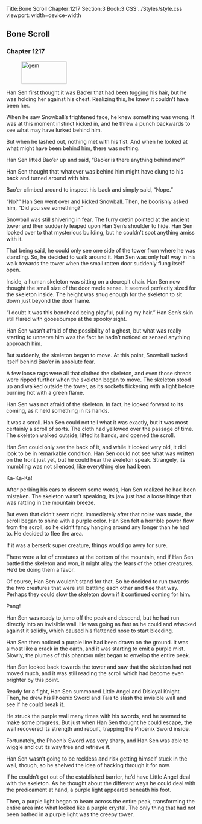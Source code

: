 Title:Bone Scroll 
Chapter:1217 
Section:3 
Book:3 
CSS:../Styles/style.css 
viewport: width=device-width
  
## Bone Scroll
### Chapter 1217
  
<figure>
	<img src="../Images/gem.gif" alt="gem" id="gem" width="120" height="60" />
</figure>
  

  
Han Sen first thought it was Bao’er that had been tugging his hair, but he was holding her against his chest. Realizing this, he knew it couldn’t have been her.

When he saw Snowball’s frightened face, he knew something was wrong. It was at this moment instinct kicked in, and he threw a punch backwards to see what may have lurked behind him.

But when he lashed out, nothing met with his fist. And when he looked at what might have been behind him, there was nothing.

Han Sen lifted Bao’er up and said, “Bao’er is there anything behind me?”

Han Sen thought that whatever was behind him might have clung to his back and turned around with him.

Bao’er climbed around to inspect his back and simply said, “Nope.”

“No?” Han Sen went over and kicked Snowball. Then, he boorishly asked him, “Did you see something?”

Snowball was still shivering in fear. The furry cretin pointed at the ancient tower and then suddenly leaped upon Han Sen’s shoulder to hide. Han Sen looked over to that mysterious building, but he couldn’t spot anything amiss with it.

That being said, he could only see one side of the tower from where he was standing. So, he decided to walk around it. Han Sen was only half way in his walk towards the tower when the small rotten door suddenly flung itself open.

Inside, a human skeleton was sitting on a decrepit chair. Han Sen now thought the small size of the door made sense. It seemed perfectly sized for the skeleton inside. The height was snug enough for the skeleton to sit down just beyond the door frame.

“I doubt it was this bonehead being playful, pulling my hair.” Han Sen’s skin still flared with goosebumps at the spooky sight.

Han Sen wasn’t afraid of the possibility of a ghost, but what was really starting to unnerve him was the fact he hadn’t noticed or sensed anything approach him.

But suddenly, the skeleton began to move. At this point, Snowball tucked itself behind Bao’er in absolute fear.

A few loose rags were all that clothed the skeleton, and even those shreds were ripped further when the skeleton began to move. The skeleton stood up and walked outside the tower, as its sockets flickering with a light before burning hot with a green flame.

Han Sen was not afraid of the skeleton. In fact, he looked forward to its coming, as it held something in its hands.

It was a scroll. Han Sen could not tell what it was exactly, but it was most certainly a scroll of sorts. The cloth had yellowed over the passage of time. The skeleton walked outside, lifted its hands, and opened the scroll.

Han Sen could only see the back of it, and while it looked very old, it did look to be in remarkable condition. Han Sen could not see what was written on the front just yet, but he could hear the skeleton speak. Strangely, its mumbling was not silenced, like everything else had been.

Ka-Ka-Ka!

After perking his ears to discern some words, Han Sen realized he had been mistaken. The skeleton wasn’t speaking, its jaw just had a loose hinge that was rattling in the mountain breeze.

But even that didn’t seem right. Immediately after that noise was made, the scroll began to shine with a purple color. Han Sen felt a horrible power flow from the scroll, so he didn’t fancy hanging around any longer than he had to. He decided to flee the area.

If it was a berserk super creature, things would go awry for sure.

There were a lot of creatures at the bottom of the mountain, and if Han Sen battled the skeleton and won, it might allay the fears of the other creatures. He’d be doing them a favor.

Of course, Han Sen wouldn’t stand for that. So he decided to run towards the two creatures that were still battling each other and flee that way. Perhaps they could slow the skeleton down if it continued coming for him.

Pang!

Han Sen was ready to jump off the peak and descend, but he had run directly into an invisible wall. He was going as fast as he could and whacked against it solidly, which caused his flattened nose to start bleeding.

Han Sen then noticed a purple line had been drawn on the ground. It was almost like a crack in the earth, and it was starting to emit a purple mist. Slowly, the plumes of this phantom mist began to envelop the entire peak.

Han Sen looked back towards the tower and saw that the skeleton had not moved much, and it was still reading the scroll which had become even brighter by this point.

Ready for a fight, Han Sen summoned Little Angel and Disloyal Knight. Then, he drew his Phoenix Sword and Taia to slash the invisible wall and see if he could break it.

He struck the purple wall many times with his swords, and he seemed to make some progress. But just when Han Sen thought he could escape, the wall recovered its strength and rebuilt, trapping the Phoenix Sword inside.

Fortunately, the Phoenix Sword was very sharp, and Han Sen was able to wiggle and cut its way free and retrieve it.

Han Sen wasn’t going to be reckless and risk getting himself stuck in the wall, though, so he shelved the idea of hacking through it for now.

If he couldn’t get out of the established barrier, he’d have Little Angel deal with the skeleton. As he thought about the different ways he could deal with the predicament at hand, a purple light appeared beneath his foot.

Then, a purple light began to beam across the entire peak, transforming the entire area into what looked like a purple crystal. The only thing that had not been bathed in a purple light was the creepy tower.